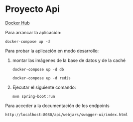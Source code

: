 # Proyecto Api

[Docker Hub](hhttps://hub.docker.com/repository/docker/criselayala98/api/general)

Para arrancar la aplicación:


`docker-compose up -d`


Para probar la aplicación en modo desarrollo:

1. montar las imágenes de la base de datos y de la caché

   `docker-compose up -d db`

   `docker-compose up -d redis`
    
2. Ejecutar el siguiente comando:

   `mvn spring-boot:run`

Para acceder a la documentación de los endpoints

`http://localhost:8080/api/webjars/swagger-ui/index.html`
    